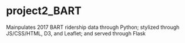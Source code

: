 # project2_BART
Mainpulates 2017 BART ridership data through Python; stylized through JS/CSS/HTML, D3, and Leaflet; and served through Flask
